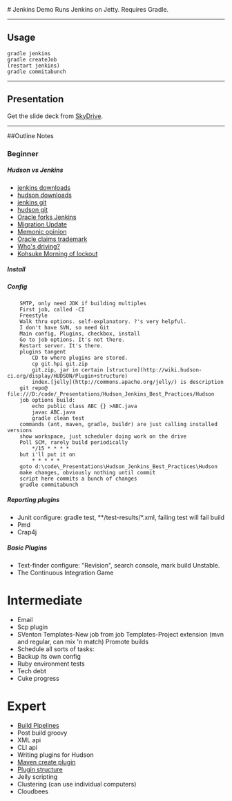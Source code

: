 <base target="_blank">
# Jenkins Demo
Runs Jenkins on Jetty.  
Requires Gradle.  

---
## Usage
    gradle jenkins
    gradle createJob
    (restart jenkins)
    gradle commitabunch
---
## Presentation
Get the slide deck from [SkyDrive](http://cid-adc7888fd558a4e8.office.live.com/self.aspx/.Public/Presentations/).

---
##Outline Notes
### Beginner
##### Hudson vs Jenkins
   * [jenkins downloads](http://mirrors.jenkins-ci.org/war/)
   * [hudson downloads](http://java.net/downloads/hudson/war/)
   * [jenkins git](http://github.com/jenkinsci)
   * [hudson git](http://github.com/hudson)  
   * [Oracle forks Jenkins](http://www.artima.com/weblogs/viewpost.jsp?thread=317610)
   * [Migration Update](http://wiki.hudson-ci.org/display/HUDSON/Java.net+migration+status+updates)
   * [Memonic opinion](http://www.memonic.com/user/chris/set/development-tools/id/1pbbi)
   * [Oracle claims trademark](http://www.theregister.co.uk/2010/12/01/oracle_owns_hudson/)
   * [Who's driving?](http://jenkins-ci.org/content/whos-driving-thing)
   * [Kohsuke Morning of lockout](http://kohsuke.org/2010/11/23/hudson-java-net-migration-status-update/)
##### Install
##### Config
        SMTP, only need JDK if building multiples
        First job, called -CI
        Freestyle
        Walk thru options. self-explanatory. ?'s very helpful.
        I don't have SVN, so need Git
        Main config, Plugins, checkbox, install
        Go to job options. It's not there.
        Restart server. It's there.
        plugins tangent   
            CD to where plugins are stored.
            cp git.hpi git.zip
            git.zip, jar in certain [structure](http://wiki.hudson-ci.org/display/HUDSON/Plugin+structure)
            index.[jelly](http://commons.apache.org/jelly/) is description
        git repo@  file:///D:/code/_Presentations/Hudson_Jenkins_Best_Practices/Hudson
        job options build:
            echo public class ABC {} >ABC.java 
            javac ABC.java 
            gradle clean test
        commands (ant, maven, gradle, buildr) are just calling installed versions
        show workspace, just scheduler doing work on the drive
        Poll SCM, rarely build periodically
            */15 * * * *
        but i'll put it on
            * * * * *
        goto d:\code\_Presentations\Hudson_Jenkins_Best_Practices\Hudson
        make changes, obviously nothing until commit
        script here commits a bunch of changes
        gradle commitabunch
##### Reporting plugins
  * Junit     configure:  gradle test, \*\*/test-results/\*.xml,  failing test will fail build
  * Pmd
  * Crap4j
##### Basic Plugins
  * Text-finder   configure: "Revision", search console, mark build Unstable.
  * The Continuous Integration Game
# Intermediate
  * Email
  * Scp plugin
  * SVenton
  Templates-New job from job
  Templates-Project extension (mvn and regular, can mix 'n match)
  Promote builds
  * Schedule all sorts of tasks:
   * Backup its own config
   * Ruby environment tests
   * Tech debt
   * Cuke progress
# Expert
  * [Build Pipelines](http://weblogs.java.net/blog/johnsmart/archive/2011/03/10/build-pipelines-jenkinshudson)
  * Post build groovy
  * XML api
  * CLI api
  * Writing plugins for Hudson
   * [Maven create plugin](http://wiki.hudson-ci.org/display/HUDSON/Plugin+tutorial)
   * [Plugin structure](http://wiki.hudson-ci.org/display/HUDSON/Plugin+structure)
   * Jelly scripting
  * Clustering (can use individual computers)
  * Cloudbees
